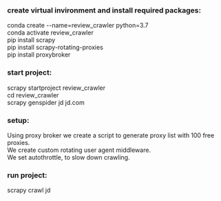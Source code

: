 ### create virtual invironment and install required packages:
 conda create --name=review_crawler python=3.7    
 conda activate review_crawler    
 pip install scrapy   
 pip install scrapy-rotating-proxies   
 pip install proxybroker   

### start project:
 scrapy startproject review_crawler  
 cd review_crawler  
 scrapy genspider jd jd.com  

### setup:
 Using proxy broker we create a script to generate proxy list with 100 free proxies.  
 We create custom rotating user agent middleware.   
 We set autothrottle, to slow down crawling.  

### run project:
 scrapy crawl jd  